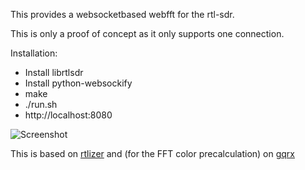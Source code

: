This provides a websocketbased webfft for the rtl-sdr.

This is only a proof of concept as it only supports one connection.

Installation:
- Install librtlsdr
- Install python-websockify
- make
- ./run.sh
- http://localhost:8080


![Screenshot](http://i.imgur.com/DxPryek.png)

This is based on [rtlizer](https://github.com/csete/rtlizer) and (for the FFT color precalculation) on [gqrx](https://github.com/csete/gqrx)

